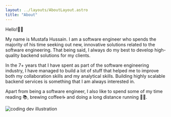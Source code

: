 ```yaml
---
layout: ../layouts/AboutLayout.astro
title: "About"
---
```


Hello!👋🏽 

My name is Mustafa Hussain. I am a software engineer who spends the majority of his time seeking out new, innovative solutions related to the software engineering. That being said, I always do my best to develop high-quality backend solutions for my clients.

In the 7+ years that I have spent as part of the software engineering industry, I have managed to build a lot of stuff that helped me to improve both my collaboration skills and my analytical skills. Building highly scalable backend services is something that I am always interested in.

Apart from being a software engineer, I also like to spend some of my time reading 📚, brewing coffee☕️ and doing a long distance running 🏃🏾.

<div>
  <img src="/assets/dev.svg" class="sm:w-1/2 mx-auto" alt="coding dev illustration">
</div>


